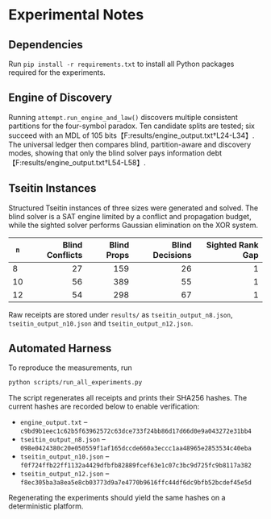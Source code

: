 # Experimental Notes

## Dependencies
Run `pip install -r requirements.txt` to install all Python packages required for the experiments.

## Engine of Discovery
Running `attempt.run_engine_and_law()` discovers multiple consistent partitions for the four-symbol paradox. Ten candidate splits are tested; six succeed with an MDL of 105 bits【F:results/engine_output.txt†L24-L34】. The universal ledger then compares blind, partition-aware and discovery modes, showing that only the blind solver pays information debt【F:results/engine_output.txt†L54-L58】.

## Tseitin Instances
Structured Tseitin instances of three sizes were generated and solved.  The blind
solver is a SAT engine limited by a conflict and propagation budget, while the
sighted solver performs Gaussian elimination on the XOR system.

| `n` | Blind Conflicts | Blind Props | Blind Decisions | Sighted Rank Gap |
|-----|----------------:|------------:|----------------:|-----------------:|
| 8   | 27              | 159         | 26              | 1 |
| 10  | 56              | 389         | 55              | 1 |
| 12  | 54              | 298         | 67              | 1 |

Raw receipts are stored under `results/` as `tseitin_output_n8.json`,
`tseitin_output_n10.json` and `tseitin_output_n12.json`.

## Automated Harness
To reproduce the measurements, run

```bash
python scripts/run_all_experiments.py
```

The script regenerates all receipts and prints their SHA256 hashes.  The current
hashes are recorded below to enable verification:

- `engine_output.txt` – `c9bd9b1eec1c62b5f63962572c63dce733f24bb86d17d66d0e9a043272e31bb4`
- `tseitin_output_n8.json` – `098e0424380c20e050559f1af165dccde660a3eccc1aa48965e2853534c40eba`
- `tseitin_output_n10.json` – `f0f724ffb22ff1132a4429dfbfb82889fcef63e1c07c3bc9d725fc9b8117a382`
- `tseitin_output_n12.json` – `f8ec305ba3a8ea5e8cb03773d9a7e4770b9616ffc44df6dc9bfb52bcdef45e5d`

Regenerating the experiments should yield the same hashes on a deterministic
platform.
